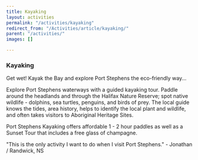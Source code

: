 ```yaml
---
title: Kayaking
layout: activities
permalink: "/activities/kayaking"
redirect_from: "/Activities/article/kayaking/"
parent: "/activities/"
images: []

---
```

### Kayaking

Get wet! Kayak the Bay and explore Port Stephens the eco-friendly way...

Explore Port Stephens waterways with a guided kayaking tour. Paddle around the headlands and through the Halifax Nature Reserve; spot native wildlife - dolphins, sea turtles, penguins, and birds of prey. The local guide knows the tides, area history, helps to identify the local plant and wildlife, and often takes visitors to Aboriginal Heritage Sites.

Port Stephens Kayaking offers affordable 1 - 2 hour paddles as well as a Sunset Tour that includes a free glass of champagne.

"This is the only activity I want to do when I visit Port Stephens." - Jonathan / Randwick, NS